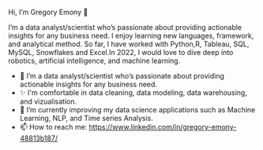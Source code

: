  Hi, I’m Gregory Emony 👋
 
I’m a data analyst/scientist who’s passionate about providing actionable insights for any business need. I enjoy learning new languages, framework, and analytical method. So far, I have worked with Python,R, Tableau, SQL, MySQL, Snowflakes and Excel.In 2022, I would love to dive deep into robotics, artificial intelligence, and machine learning.

- 👀 I’m a data analyst/scientist who’s passionate about providing actionable insights for any business need. 
- ✨ I'm comfortable in data cleaning, data modeling, data warehousing, and vizualisation.
- 🌱 I’m currently improving my data science applications such as Machine Learning, NLP, and Time series Analysis.
- 📫 How to reach me: https://www.linkedin.com/in/gregory-emony-48813b187/

<!---
GregEmony/GregEmony is a ✨ special ✨ repository because its `README.md` (this file) appears on your GitHub profile.
You can click the Preview link to take a look at your changes.
--->
